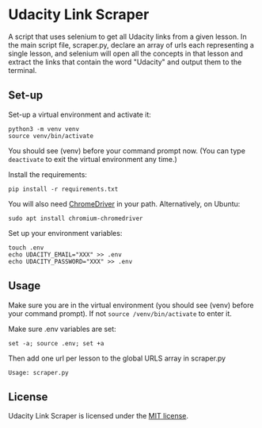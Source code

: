 # Udacity Link Scraper

A script that uses selenium to get all Udacity links from a given lesson. In
the main script file, scraper.py, declare an array of urls each representing a
single lesson, and selenium will open all the concepts in that lesson and
extract the links that contain the word "Udacity" and output them to the
terminal.

## Set-up

Set-up a virtual environment and activate it:
```
python3 -m venv venv
source venv/bin/activate
```
You should see (venv) before your command prompt now. (You can type `deactivate`
to exit the virtual environment any time.)

Install the requirements:
```
pip install -r requirements.txt
```

You will also need [ChromeDriver](https://chromedriver.chromium.org/) in your
path. Alternatively, on Ubuntu:
```
sudo apt install chromium-chromedriver
```

Set up your environment variables:
```
touch .env
echo UDACITY_EMAIL="XXX" >> .env
echo UDACITY_PASSWORD="XXX" >> .env
```

## Usage

Make sure you are in the virtual environment (you should see (venv) before your
command prompt). If not `source /venv/bin/activate` to enter it.

Make sure .env variables are set:
```
set -a; source .env; set +a
```
Then add one url per lesson to the global URLS array in scraper.py
```
Usage: scraper.py
```

## License

Udacity Link Scraper is licensed under the [MIT license](https://github.com/danrneal/udacity-link-scraper/blob/master/LICENSE).
